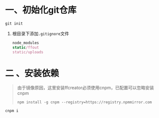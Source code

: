 # 一、初始化git仓库

```js
git init
```

1. 根目录下添加`.gitignore`文件

   ```js
   node_modules
   static/ffout
   static/uploads
   ```

   

# 二 、安装依赖
> 由于镜像原因，这里安装ffcreator必须使用cnpm，已配置可以忽略安装cnpm
>
> `npm install -g cnpm --registry=https://registry.npmmirror.com`

```js
cnpm i
